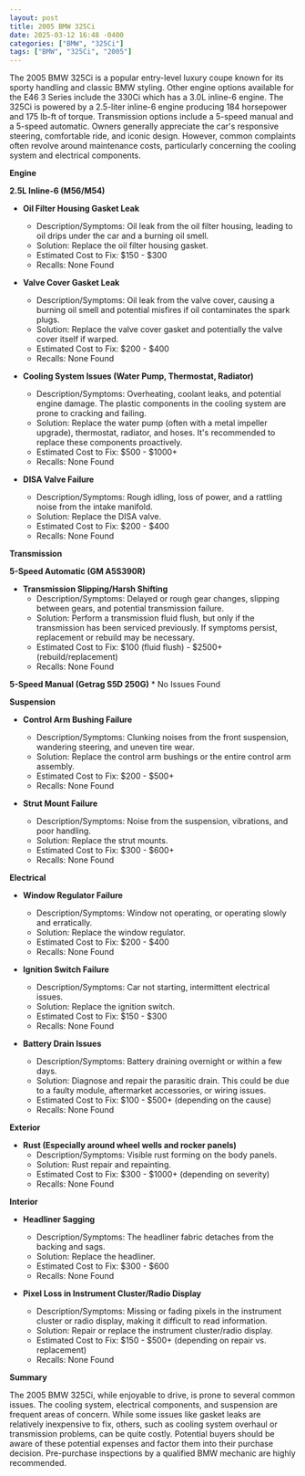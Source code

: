 ```yaml
---
layout: post
title: 2005 BMW 325Ci
date: 2025-03-12 16:48 -0400
categories: ["BMW", "325Ci"]
tags: ["BMW", "325Ci", "2005"]
---
```

The 2005 BMW 325Ci is a popular entry-level luxury coupe known for its sporty handling and classic BMW styling. Other engine options available for the E46 3 Series include the 330Ci which has a 3.0L inline-6 engine. The 325Ci is powered by a 2.5-liter inline-6 engine producing 184 horsepower and 175 lb-ft of torque. Transmission options include a 5-speed manual and a 5-speed automatic. Owners generally appreciate the car's responsive steering, comfortable ride, and iconic design. However, common complaints often revolve around maintenance costs, particularly concerning the cooling system and electrical components.

**Engine**

**2.5L Inline-6 (M56/M54)**

*   **Oil Filter Housing Gasket Leak**
    *   Description/Symptoms: Oil leak from the oil filter housing, leading to oil drips under the car and a burning oil smell.
    *   Solution: Replace the oil filter housing gasket.
    *   Estimated Cost to Fix: $150 - $300
    *   Recalls: None Found

*   **Valve Cover Gasket Leak**
    *   Description/Symptoms: Oil leak from the valve cover, causing a burning oil smell and potential misfires if oil contaminates the spark plugs.
    *   Solution: Replace the valve cover gasket and potentially the valve cover itself if warped.
    *   Estimated Cost to Fix: $200 - $400
    *   Recalls: None Found

*   **Cooling System Issues (Water Pump, Thermostat, Radiator)**
    *   Description/Symptoms: Overheating, coolant leaks, and potential engine damage. The plastic components in the cooling system are prone to cracking and failing.
    *   Solution: Replace the water pump (often with a metal impeller upgrade), thermostat, radiator, and hoses. It's recommended to replace these components proactively.
    *   Estimated Cost to Fix: $500 - $1000+
    *   Recalls: None Found

*   **DISA Valve Failure**
    *   Description/Symptoms: Rough idling, loss of power, and a rattling noise from the intake manifold.
    *   Solution: Replace the DISA valve.
    *   Estimated Cost to Fix: $200 - $400
    *   Recalls: None Found

**Transmission**

**5-Speed Automatic (GM A5S390R)**

*   **Transmission Slipping/Harsh Shifting**
    *   Description/Symptoms: Delayed or rough gear changes, slipping between gears, and potential transmission failure.
    *   Solution: Perform a transmission fluid flush, but only if the transmission has been serviced previously. If symptoms persist, replacement or rebuild may be necessary.
    *   Estimated Cost to Fix: $100 (fluid flush) - $2500+ (rebuild/replacement)
    *   Recalls: None Found

**5-Speed Manual (Getrag S5D 250G)**
    *   No Issues Found

**Suspension**

*   **Control Arm Bushing Failure**
    *   Description/Symptoms: Clunking noises from the front suspension, wandering steering, and uneven tire wear.
    *   Solution: Replace the control arm bushings or the entire control arm assembly.
    *   Estimated Cost to Fix: $200 - $500+
    *   Recalls: None Found

*   **Strut Mount Failure**
    *   Description/Symptoms: Noise from the suspension, vibrations, and poor handling.
    *   Solution: Replace the strut mounts.
    *   Estimated Cost to Fix: $300 - $600+
    *   Recalls: None Found

**Electrical**

*   **Window Regulator Failure**
    *   Description/Symptoms: Window not operating, or operating slowly and erratically.
    *   Solution: Replace the window regulator.
    *   Estimated Cost to Fix: $200 - $400
    *   Recalls: None Found

*   **Ignition Switch Failure**
    *   Description/Symptoms: Car not starting, intermittent electrical issues.
    *   Solution: Replace the ignition switch.
    *   Estimated Cost to Fix: $150 - $300
    *   Recalls: None Found

*   **Battery Drain Issues**
    *   Description/Symptoms: Battery draining overnight or within a few days.
    *   Solution: Diagnose and repair the parasitic drain. This could be due to a faulty module, aftermarket accessories, or wiring issues.
    *   Estimated Cost to Fix: $100 - $500+ (depending on the cause)
    *   Recalls: None Found

**Exterior**

*   **Rust (Especially around wheel wells and rocker panels)**
    *   Description/Symptoms: Visible rust forming on the body panels.
    *   Solution: Rust repair and repainting.
    *   Estimated Cost to Fix: $300 - $1000+ (depending on severity)
    *   Recalls: None Found

**Interior**

*   **Headliner Sagging**
    *   Description/Symptoms: The headliner fabric detaches from the backing and sags.
    *   Solution: Replace the headliner.
    *   Estimated Cost to Fix: $300 - $600
    *   Recalls: None Found

*   **Pixel Loss in Instrument Cluster/Radio Display**
    *   Description/Symptoms: Missing or fading pixels in the instrument cluster or radio display, making it difficult to read information.
    *   Solution: Repair or replace the instrument cluster/radio display.
    *   Estimated Cost to Fix: $150 - $500+ (depending on repair vs. replacement)
    *   Recalls: None Found

**Summary**

The 2005 BMW 325Ci, while enjoyable to drive, is prone to several common issues. The cooling system, electrical components, and suspension are frequent areas of concern. While some issues like gasket leaks are relatively inexpensive to fix, others, such as cooling system overhaul or transmission problems, can be quite costly. Potential buyers should be aware of these potential expenses and factor them into their purchase decision. Pre-purchase inspections by a qualified BMW mechanic are highly recommended.

